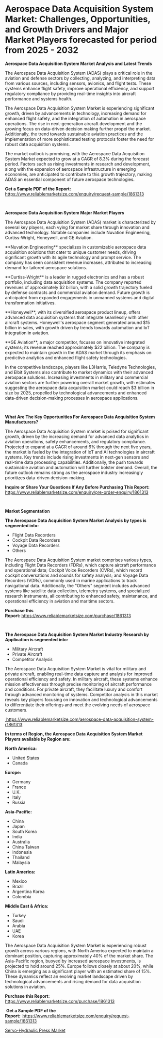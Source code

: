 <p><h1>Aerospace Data Acquisition System Market: Challenges, Opportunities, and Growth Drivers and Major Market Players forecasted for period from 2025 - 2032</h1></p><p><strong>Aerospace Data Acquisition System Market Analysis and Latest Trends</strong></p>
<p><p>The Aerospace Data Acquisition System (ADAS) plays a critical role in the aviation and defense sectors by collecting, analyzing, and interpreting data from various sources, including sensors, avionics, and flight tests. These systems enhance flight safety, improve operational efficiency, and support regulatory compliance by providing real-time insights into aircraft performance and systems health.</p><p>The Aerospace Data Acquisition System Market is experiencing significant growth, driven by advancements in technology, increasing demand for enhanced flight safety, and the integration of automation in aerospace operations. The rise in next-generation aircraft development and the growing focus on data-driven decision making further propel the market. Additionally, the trend towards sustainable aviation practices and the implementation of more sophisticated testing protocols foster the need for robust data acquisition systems.</p><p>The market outlook is promising, with the Aerospace Data Acquisition System Market expected to grow at a CAGR of 8.3% during the forecast period. Factors such as rising investments in research and development, along with the expansion of aerospace infrastructure in emerging economies, are anticipated to contribute to this growth trajectory, making ADAS an essential component of future aerospace technologies.</p></p>
<p><strong>Get a Sample PDF of the Report:&nbsp;</strong> <a href="https://www.reliablemarketsize.com/enquiry/request-sample/1861313?utm_campaign=3205&utm_medium=2&utm_source=Github&utm_content=ia&utm_term=12042025&utm_id=aerospace-data-acquisition-system">https://www.reliablemarketsize.com/enquiry/request-sample/1861313</a></p>
<p>&nbsp;</p>
<p><strong>Aerospace Data Acquisition System Major Market Players</strong></p>
<p><p>The Aerospace Data Acquisition System (ADAS) market is characterized by several key players, each vying for market share through innovation and advanced technology. Notable companies include Nuvation Engineering, Curtiss-Wright, Honeywell, and GE Aviation. </p><p>**Nuvation Engineering** specializes in customizable aerospace data acquisition solutions that cater to unique customer needs, driving significant growth with its agile technology and prompt service. The company has seen consistent revenue increases, attributed to increasing demand for tailored aerospace solutions.</p><p>**Curtiss-Wright** is a leader in rugged electronics and has a robust portfolio, including data acquisition systems. The company reported revenues of approximately $2 billion, with a solid growth trajectory fueled by defense contracts and commercial aviation demand. Future growth is anticipated from expanded engagements in unmanned systems and digital transformation initiatives.</p><p>**Honeywell**, with its diversified aerospace product lineup, offers advanced data acquisition systems that integrate seamlessly with other aircraft systems. Honeywell's aerospace segment generated around $15 billion in sales, with growth driven by trends towards automation and IoT integration in aviation.</p><p>**GE Aviation**, a major competitor, focuses on innovative integrated systems; its revenue reached approximately $22 billion. The company is expected to maintain growth in the ADAS market through its emphasis on predictive analytics and enhanced flight safety technologies.</p><p>In the competitive landscape, players like L3Harris, Teledyne Technologies, and Elbit Systems also contribute to market dynamics with their advanced aerospace solutions. Increasing investments in military and commercial aviation sectors are further powering overall market growth, with estimates suggesting the aerospace data acquisition market could reach $3 billion in size by 2025, propelled by technological advancements and enhanced data-driven decision-making processes in aerospace applications.</p></p>
<p>&nbsp;</p>
<p><strong>What Are The Key Opportunities For Aerospace Data Acquisition System Manufacturers?</strong></p>
<p><p>The Aerospace Data Acquisition System market is poised for significant growth, driven by the increasing demand for advanced data analytics in aviation operations, safety enhancements, and regulatory compliance. Projected to expand at a CAGR of around 6% through the next five years, the market is fueled by the integration of IoT and AI technologies in aircraft systems. Key trends include rising investments in next-gen sensors and real-time data processing capabilities. Additionally, the push towards sustainable aviation and automation will further bolster demand. Overall, the future outlook remains strong as the aerospace industry increasingly prioritizes data-driven decision-making.</p></p>
<p><strong>Inquire or Share Your Questions If Any Before Purchasing This Report:</strong> <a href="https://www.reliablemarketsize.com/enquiry/pre-order-enquiry/1861313?utm_campaign=3205&utm_medium=2&utm_source=Github&utm_content=ia&utm_term=12042025&utm_id=aerospace-data-acquisition-system">https://www.reliablemarketsize.com/enquiry/pre-order-enquiry/1861313</a></p>
<p>&nbsp;</p>
<p><strong>Market Segmentation</strong></p>
<p><strong>The Aerospace Data Acquisition System Market Analysis by types is segmented into:</strong></p>
<p><ul><li>Flight Data Recorders</li><li>Cockpit Data Recorders</li><li>Voyage Data Recorders</li><li>Others</li></ul></p>
<p><p>The Aerospace Data Acquisition System market comprises various types, including Flight Data Recorders (FDRs), which capture aircraft performance and operational data; Cockpit Voice Recorders (CVRs), which record cockpit conversations and sounds for safety analysis; and Voyage Data Recorders (VDRs), commonly used in marine applications to track navigational data. Additionally, the "Others" segment includes advanced systems like satellite data collection, telemetry systems, and specialized research instruments, all contributing to enhanced safety, maintenance, and operational efficiency in aviation and maritime sectors.</p></p>
<p><strong>Purchase this Report:&nbsp;</strong><a href="https://www.reliablemarketsize.com/purchase/1861313?utm_campaign=3205&utm_medium=2&utm_source=Github&utm_content=ia&utm_term=12042025&utm_id=aerospace-data-acquisition-system">https://www.reliablemarketsize.com/purchase/1861313</a></p>
<p>&nbsp;</p>
<p><strong>The Aerospace Data Acquisition System Market Industry Research by Application is segmented into:</strong></p>
<p><ul><li>Military Aircraft</li><li>Private Aircraft</li><li>Competitor Analysis</li></ul></p>
<p><p>The Aerospace Data Acquisition System Market is vital for military and private aircraft, enabling real-time data capture and analysis for improved operational efficiency and safety. In military aircraft, these systems enhance mission effectiveness through precise monitoring of aircraft performance and conditions. For private aircraft, they facilitate luxury and comfort through advanced monitoring of systems. Competitor analysis in this market reveals key players focusing on innovation and technological advancements to differentiate their offerings and meet the evolving needs of aerospace customers.</p></p>
<p><a href="https://www.reliablemarketsize.com/aerospace-data-acquisition-system-r1861313?utm_campaign=3205&utm_medium=2&utm_source=Github&utm_content=ia&utm_term=12042025&utm_id=aerospace-data-acquisition-system">&nbsp;https://www.reliablemarketsize.com/aerospace-data-acquisition-system-r1861313</a></p>
<p><strong>In terms of Region, the Aerospace Data Acquisition System Market Players available by Region are:</strong></p>
<p>
    <p> <strong> North America: </strong>
        <ul>
            <li>United States</li>
            <li>Canada</li>
        </ul>
        </p> 
    <p> <strong> Europe: </strong>
        <ul>
            <li>Germany</li>
            <li>France</li>
            <li>U.K.</li>
            <li>Italy</li>
            <li>Russia</li>
        </ul>
        </p> 
    <p> <strong> Asia-Pacific: </strong>
        <ul>
            <li>China</li>
            <li>Japan</li>
            <li>South Korea</li>
            <li>India</li>
            <li>Australia</li>
            <li>China Taiwan</li>
            <li>Indonesia</li>
            <li>Thailand</li>
            <li>Malaysia</li>
        </ul>
        </p> 
    <p> <strong> Latin America: </strong>
        <ul>
            <li>Mexico</li>
            <li>Brazil</li>
            <li>Argentina Korea</li>
            <li>Colombia</li>
        </ul>
        </p> 
    <p> <strong> Middle East & Africa: </strong>
        <ul>
            <li>Turkey</li>
            <li>Saudi</li>
            <li>Arabia</li>
            <li>UAE</li>
            <li>Korea</li>
        </ul>
    </p>
    </p>
<p><p>The Aerospace Data Acquisition System Market is experiencing robust growth across various regions, with North America expected to maintain a dominant position, capturing approximately 40% of the market share. The Asia-Pacific region, buoyed by increased aerospace investments, is projected to hold around 25%. Europe follows closely at about 20%, while China is emerging as a significant player with an estimated share of 15%. These dynamics reflect an evolving market landscape driven by technological advancements and rising demand for data acquisition solutions in aviation.</p></p>
<p><strong>Purchase this Report: </strong><a href="https://www.reliablemarketsize.com/purchase/1861313?utm_campaign=3205&utm_medium=2&utm_source=Github&utm_content=ia&utm_term=12042025&utm_id=aerospace-data-acquisition-system">https://www.reliablemarketsize.com/purchase/1861313</a></p>
<p>&nbsp;<strong>Get a Sample PDF of the Report:&nbsp;&nbsp;</strong><a href="https://www.reliablemarketsize.com/enquiry/request-sample/1861313?utm_campaign=3205&utm_medium=2&utm_source=Github&utm_content=ia&utm_term=12042025&utm_id=aerospace-data-acquisition-system">https://www.reliablemarketsize.com/enquiry/request-sample/1861313</a></p>
<p><strong></strong></p>
<p><p><a href="https://github.com/shrebasokib/Market-Research-Report-List-1/blob/main/servo-hydraulic-press-market.md?utm_campaign=3205&utm_medium=2&utm_source=Github&utm_content=ia&utm_term=12042025&utm_id=aerospace-data-acquisition-system">Servo-Hydraulic Press Market</a></p></p>